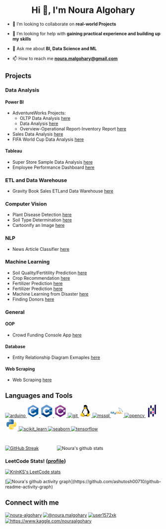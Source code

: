 <h1 align="center">Hi 👋, I'm Noura Algohary</h1>


- 👯 I’m looking to collaborate on **real-world Projects**

- 🤝 I’m looking for help with **gaining practical experience and building up my skills**

- 💬 Ask me about **BI, Data Science and ML**

- 📫 How to reach me **noura.malgohary@gmail.com**

<h2 align="left">Projects</h2>
<h3 align="left">Data Analysis</h3>
<h4 align="left">Power BI</h4>
<ul>
  </li>
      <li>AdventureWorks Projects:
        <ul>
          <li>OLTP Data Analysis <a href="https://github.com/NouraAlgohary/AdventureWorks-OLTP-Data-Analysis">here</a></li>
          <li>Data Analysis <a href="https://github.com/NouraAlgohary/AdventureWorks-Data-Analysis/blob/main/README.md">here</a></li>
          <li>Overview-Operational Report-Inventory Report <a href="https://github.com/NouraAlgohary/AdventureWorks-Overview-OperationalReport-InventoryReport-/tree/main">here</a></li>
        </ul>
    <li>Sales Data Analysis <a href="https://github.com/NouraAlgohary/Sales-Analysis">here</a></li>
    <li>FIFA World Cup Data Analysis <a href="https://github.com/NouraAlgohary/FIFA-World-Cup-Data-Analysis">here</a>
  </li>
</ul>


<h4 align="left">Tableau</h4>
    <ul>
      <li>Super Store Sample Data Analysis <a href="https://github.com/NouraAlgohary/Super-Store-Sample-Data-Analysis">here</a></li>
      <li>Employee Performance Dashboard <a href="https://public.tableau.com/views/EmployeePerformanceAnalysis_17114956867830/DepartmentalPerformanceandEngagementDashboard?:language=en-US&:sid=&:display_count=n&:origin=viz_share_link">here</a></li>
    </ul>
<h3 align="left">ETL and Data Warehouse</h3>
    <ul>
      <li>Gravity Book Sales ETLand Data Warehouse <a href="https://github.com/NouraAlgohary/Gravity-Books-ETL-and-Data-Warehouse/tree/main">here</a></li>
    </ul>
<h3 align="left">Computer Vision</h3>
        <ul>
          <li>Plant Disease Detection <a href="https://github.com/NouraAlgohary/Plant-Disease-Detection">here</a></li>
          <li>Soil Type Determination <a href="https://github.com/NouraAlgohary/Soil-Types-Determination">here</a></li>
          <li>Cartoonify an Image <a href="https://github.com/NouraAlgohary/Internspedia">here</a></li>
        </ul>
<h3 align="left">NLP</h3>
        <ul>
          <li>News Article Classifier <a href="https://github.com/NouraAlgohary/News-Article-Classifier">here</a></li>
        </ul>
<h3 align="left">Machine Learning</h3>
        <ul>
          <li>Soil Quality/Fertitility Prediction <a href="https://github.com/AgriWiseGP/ML---Soil-Quality">here</a></li>
          <li>Crop Recommendation <a href="https://github.com/AgriWiseGP/ML--Crop-Recommendation">here</a></li>
          <li>Fertilizer Prediction <a href="https://github.com/AgriWiseGP/ML---Fertilizer-Prediction">here</a></li>
          <li>Fertilizer Prediction <a href="https://github.com/AgriWiseGP/ML---Fertilizer-Prediction">here</a></li>
          <li>Machine Learning from Disaster <a href="https://github.com/NouraAlgohary/Titanic---Machine-Learning-from-Disaster">here</a></li>
          <li>Finding Donors <a href="https://github.com/NouraAlgohary/finding_donors">here</a></li>
        </ul>
<h3 align="left">General</h3>
<h4 align="left">OOP</h4>
<ul>
  <li>Crowd Funding Console App <a href="https://github.com/NouraAlgohary/Crowd-Funding-Console-App">here</a></li>
</ul>
<h4 align="left">Database</h4>
<ul>
  <li>Entity Relationship Diagram Exmaples <a href="https://github.com/NouraAlgohary/Entity-Relationship-Diagram-ERD-">here</a></li>
</ul>
<h4 align="left">Web Scraping</h4>
<ul>
  <li>Web Scraping <a href="https://github.com/NouraAlgohary/Web-Scraping">here</a></li>
</ul>

<h2 align="left">Languages and Tools</h2>
<p align="left"> <a href="https://www.arduino.cc/" target="_blank" rel="noreferrer"> <img src="https://cdn.worldvectorlogo.com/logos/arduino-1.svg" alt="arduino" width="40" height="40"/> </a> <a href="https://www.cprogramming.com/" target="_blank" rel="noreferrer"> <img src="https://raw.githubusercontent.com/devicons/devicon/master/icons/c/c-original.svg" alt="c" width="40" height="40"/> </a> <a href="https://www.w3schools.com/cpp/" target="_blank" rel="noreferrer"> <img src="https://raw.githubusercontent.com/devicons/devicon/master/icons/cplusplus/cplusplus-original.svg" alt="cplusplus" width="40" height="40"/> </a> <a href="https://www.w3schools.com/cs/" target="_blank" rel="noreferrer"> <img src="https://raw.githubusercontent.com/devicons/devicon/master/icons/csharp/csharp-original.svg" alt="csharp" width="40" height="40"/> </a> <a href="https://git-scm.com/" target="_blank" rel="noreferrer"> <img src="https://www.vectorlogo.zone/logos/git-scm/git-scm-icon.svg" alt="git" width="40" height="40"/> </a> <a href="https://www.linux.org/" target="_blank" rel="noreferrer"> <img src="https://raw.githubusercontent.com/devicons/devicon/master/icons/linux/linux-original.svg" alt="linux" width="40" height="40"/> </a> <a href="https://www.microsoft.com/en-us/sql-server" target="_blank" rel="noreferrer"> <img src="https://www.svgrepo.com/show/303229/microsoft-sql-server-logo.svg" alt="mssql" width="40" height="40"/> </a> <a href="https://www.mysql.com/" target="_blank" rel="noreferrer"> <img src="https://raw.githubusercontent.com/devicons/devicon/master/icons/mysql/mysql-original-wordmark.svg" alt="mysql" width="40" height="40"/> </a> <a href="https://opencv.org/" target="_blank" rel="noreferrer"> <img src="https://www.vectorlogo.zone/logos/opencv/opencv-icon.svg" alt="opencv" width="40" height="40"/> </a> <a href="https://pandas.pydata.org/" target="_blank" rel="noreferrer"> <img src="https://raw.githubusercontent.com/devicons/devicon/2ae2a900d2f041da66e950e4d48052658d850630/icons/pandas/pandas-original.svg" alt="pandas" width="40" height="40"/> </a> <a href="https://www.python.org" target="_blank" rel="noreferrer"> <img src="https://raw.githubusercontent.com/devicons/devicon/master/icons/python/python-original.svg" alt="python" width="40" height="40"/> </a> <a href="https://scikit-learn.org/" target="_blank" rel="noreferrer"> <img src="https://upload.wikimedia.org/wikipedia/commons/0/05/Scikit_learn_logo_small.svg" alt="scikit_learn" width="40" height="40"/> </a> <a href="https://seaborn.pydata.org/" target="_blank" rel="noreferrer"> <img src="https://seaborn.pydata.org/_images/logo-mark-lightbg.svg" alt="seaborn" width="40" height="40"/> </a> <a href="https://www.tensorflow.org" target="_blank" rel="noreferrer"> <img src="https://www.vectorlogo.zone/logos/tensorflow/tensorflow-icon.svg" alt="tensorflow" width="40" height="40"/> </a> </p>

</br>


[![GitHub Streak](https://streak-stats.demolab.com?user=NouraAlgohary)](https://git.io/streak-stats)  &nbsp; &nbsp; &nbsp; &nbsp; &nbsp; &nbsp; &nbsp; ![Noura's github stats](https://github-readme-stats.vercel.app/api?username=NouraAlgohary) 

### LeetCode Stats! ([profile](https://leetcode.com/user1572XK/))
[![KnlnKS's LeetCode stats](https://leetcode-stats-six.vercel.app/?username=user1572XK)](https://github.com/KnlnKS/leetcode-stats)



[![Noura's github activity graph](https://github-readme-activity-graph.cyclic.app/graph?username=NouraAlgohary&bg_color='faf6f4')](https://github.com/ashutosh00710/github-readme-activity-graph)

<h2 >Connect with me</h2>
<p align="left">
<a href="https://linkedin.com/in/noura-algohary" target="blank"><img align="center" src="https://raw.githubusercontent.com/rahuldkjain/github-profile-readme-generator/master/src/images/icons/Social/linked-in-alt.svg" alt="noura-algohary" height="30" width="40" /></a>
<a href="https://medium.com/@noura.malgohary" target="blank"><img align="center" src="https://raw.githubusercontent.com/rahuldkjain/github-profile-readme-generator/master/src/images/icons/Social/medium.svg" alt="@noura.malgohary" height="30" width="40" /></a>
<a href="https://www.leetcode.com/user1572xk" target="blank"><img align="center" src="https://raw.githubusercontent.com/rahuldkjain/github-profile-readme-generator/master/src/images/icons/Social/leet-code.svg" alt="user1572xk" height="30" width="40" /></a>
<a href="https://kaggle.com/https://www.kaggle.com/nouraalgohary" target="blank"><img align="center" src="https://raw.githubusercontent.com/rahuldkjain/github-profile-readme-generator/master/src/images/icons/Social/kaggle.svg" alt="https://www.kaggle.com/nouraalgohary" height="30" width="40" /></a>
</p>
